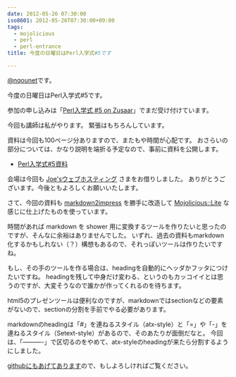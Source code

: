 ```yaml
---
date: 2012-05-26 07:30:00
iso8601: 2012-05-26T07:30:00+09:00
tags:
  - mojolicious
  - perl
  - perl-entrance
title: 今度の日曜日はPerl入学式#5です

---
```


<p><a href="https://twitter.com/nqounet">@nqounet</a>です。</p>

<p>今度の日曜日はPerl入学式#5です。</p>

<p>参加の申し込みは「<a href="http://www.zusaar.com/event/266005">Perl入学式 #5 on Zusaar</a>」でまだ受け付けています。</p>

<p>今回も講師は私がやります。 緊張はもちろんしています。</p>

<p>資料は今回も100ページ分ありますので、またもや時間が心配です。 おさらいの部分については、かなり説明を端折る予定なので、事前に資料を公開します。</p>

<ul><li><a href="http://nqounet.github.io/presentation/20120527_perlentrance5/">Perl入学式#5資料</a></li></ul>

<p>会場は今回も <a href="http://www.joeswebhosting.net/">Joe'sウェブホスティング</a> さまをお借りしました。 ありがとうございます。今後ともよろしくお願いいたします。</p>

<p>さて、今回の資料も <a href="https://github.com/yoshiki/markdown2impress">markdown2impress</a> を勝手に改造して <a href="http://mojolicio.us/">Mojolicious::Lite</a> な感じに仕上げたものを使っています。</p>

<p>時間があれば markdown を shower 用に変換するツールを作りたいと思ったのですが、そんなに余裕はありませんでした。 いずれ、過去の資料もmarkdown化するかもしれない（？）構想もあるので、それっぽいツールは作りたいですね。</p>

<p>もし、その手のツールを作る場合は、headingを自動的にヘッダかフッタにつけたいですね。 headingを残して中身だけ変わる、というのもカッコイイとは思うのですが、大変そうなので誰かが作ってくれるのを待ちます。</p>

<p>html5のプレゼンツールは便利なのですが、markdownではsectionなどの要素がないので、sectionの分割を手前でやる必要があります。</p>

<p>markdownのheadingは「#」を連ねるスタイル（atx-style）と「=」や「-」を連ねるスタイル（Setext-style）があるので、そのあたりが面倒だなと。 今回は、「———-」で区切るのをやめて、atx-styleのheadingが来たら分割するようにしました。</p>

<p><a href="https://github.com/perl-entrance-org/workshop/tree/master/05/slide_mojo">githubにもあげてあります</a>ので、もしよろしければご覧ください。</p>
    	